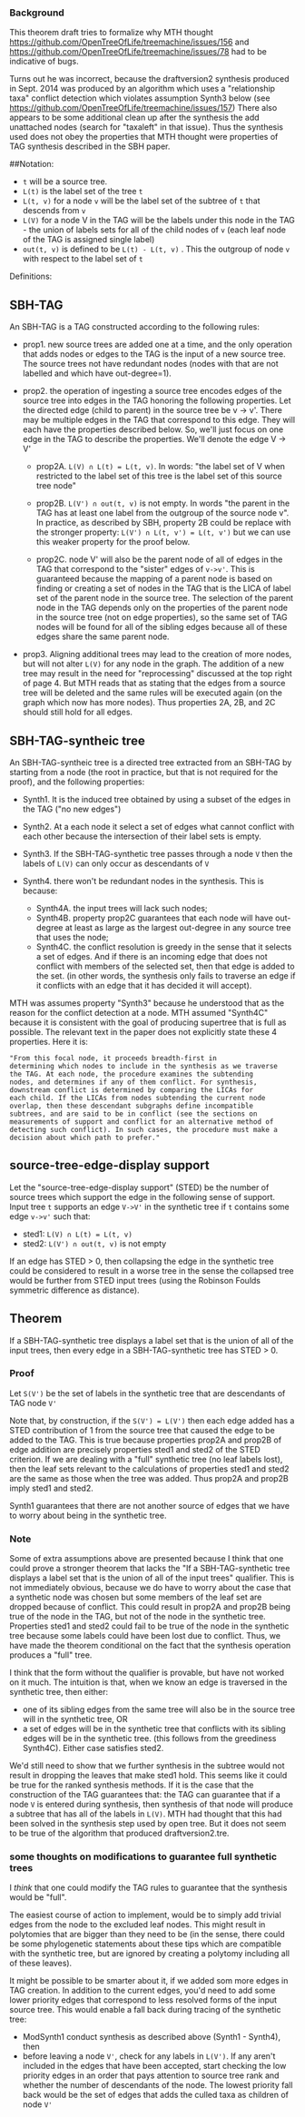 
### Background
This theorem draft tries to formalize why MTH thought https://github.com/OpenTreeOfLife/treemachine/issues/156 and https://github.com/OpenTreeOfLife/treemachine/issues/78 had to be indicative of bugs.

Turns out he was incorrect, because the draftversion2 synthesis produced in Sept. 2014 was produced by an algorithm which uses a "relationship taxa"
conflict detection which violates assumption Synth3 below (see https://github.com/OpenTreeOfLife/treemachine/issues/157)
There also appears to be some additional clean up after the synthesis the add unattached nodes (search for "taxaleft" in that issue).
Thus the synthesis used does not obey the properties that MTH thought were properties of TAG synthesis described in the SBH paper.

##Notation:
  * `t` will be a source tree.
  * `L(t)` is the label set of the tree `t`
  * `L(t, v)` for a node `v` will be the label set of the subtree of `t` that descends from `v`
  * `L(V)` for a node V in the TAG will be the labels under this node in the TAG - the union of labels sets
      for all of the child nodes of `v` (each leaf node of the TAG is assigned single label)
  * `out(t, v)` is defined to be `L(t) - L(t, v)` . This the outgroup of node `v` with respect to the label set of `t`



Definitions:
## SBH-TAG

An SBH-TAG is a TAG constructed according to the following rules:

  * prop1. new source trees are added one at a time, and the only operation that adds nodes or edges to the TAG is the input of a new source tree. The source trees not have redundant nodes (nodes with that are not labelled and which have out-degree=1).

  * prop2. the operation of ingesting a source tree encodes edges of the source tree into edges in the TAG honoring the following properties.  Let the directed edge (child to parent) in the source tree be v -> v'.  There may be multiple edges in the TAG that correspond to this edge.  They will each have the properties described below.  So, we'll just focus on one edge in the TAG to describe the properties. We'll denote the edge V -> V'
    * prop2A. `L(V) ∩ L(t) = L(t, v)`. In words: "the label set of V when restricted to the label set of this tree is the label set of this source tree node"

    * prop2B. `L(V') ∩ out(t, v)` is not empty. In words "the parent in the TAG has at least one label from the outgroup of the source node v". In practice, as described by SBH, property 2B could be replace with the stronger property: `L(V') ∩ L(t, v') = L(t, v')` but we can use this weaker property for the proof below.

    * prop2C. node V' will also be the parent node of all of edges in the TAG that correspond to the "sister" edges of `v->v'`. This is guaranteed because the mapping of a parent node is based on finding or creating a set of nodes in the TAG that is the LICA of label set of the parent node in the source tree. The selection of the parent node in the TAG depends only on the properties of the parent node in the source tree (not on edge properties), so the same set of TAG nodes will be found for all of the sibling edges because all of these edges share the same parent node. 

  * prop3. Aligning additional trees may lead to the creation of more nodes, but will not alter `L(V)` for any node in the graph. The addition of a new tree may result in the need for "reprocessing" discussed at the top right of page 4. But MTH reads that as stating that the edges from a source tree will be deleted and the same rules will be executed again (on the graph which now has more nodes). Thus properties 2A, 2B, and 2C should still hold for all edges.


## SBH-TAG-syntheic tree

An SBH-TAG-syntheic tree is a directed tree extracted from an SBH-TAG by starting from a node (the root in practice, but that is not required for the proof), and the following properties:

  * Synth1. It is the induced tree obtained by using a subset of the edges in the TAG ("no new edges")

  * Synth2. At a each node it select a set of edges what cannot conflict with each other because the intersection of their label sets is empty.

  * Synth3. If the SBH-TAG-synthetic tree passes through a node `V` then the labels of `L(V)` can only occur as descendants of `V`

  * Synth4. there won't be redundant nodes in the synthesis. This is because:
    * Synth4A. the input trees will lack such nodes;
    * Synth4B. property prop2C guarantees that each node will have out-degree at least as large as the largest out-degree in any source tree that uses the node;
    * Synth4C. the conflict resolution is greedy in the sense that it selects a set of edges. And if there is an incoming edge that does not conflict with members of the selected set, then that edge is added to the set. (in other words, the synthesis only fails to traverse an edge if it conflicts with an edge that it has decided it will accept).


MTH was assumes property "Synth3" because he understood that as the reason for the conflict detection at a node. MTH assumed "Synth4C" because it is consistent with the goal of producing supertree that is full as possible. The relevant text in the paper does not explicitly state these 4 properties. Here it is: 

    "From this focal node, it proceeds breadth-first in
    determining which nodes to include in the synthesis as we traverse
    the TAG. At each node, the procedure examines the subtending
    nodes, and determines if any of them conflict. For synthesis,
    downstream conflict is determined by comparing the LICAs for
    each child. If the LICAs from nodes subtending the current node
    overlap, then these descendant subgraphs define incompatible
    subtrees, and are said to be in conflict (see the sections on
    measurements of support and conflict for an alternative method of
    detecting such conflict). In such cases, the procedure must make a
    decision about which path to prefer."



## source-tree-edge-display support

Let the "source-tree-edge-display support" (STED) be the 
number of source trees which support the edge in the following sense of support.
Input tree  `t` supports an edge `V->V'` in the synthetic tree if `t` 
contains some edge `v->v'` such that:
  * sted1: `L(V) ∩ L(t) = L(t, v)`
  * sted2: `L(V') ∩ out(t, v)` is not empty

If an edge has STED > 0, then collapsing the
edge in the synthetic tree could be considered to result in a worse tree in the sense
the collapsed tree
would be further from STED input trees (using the Robinson Foulds symmetric difference as distance).



## Theorem

   If a SBH-TAG-synthetic tree displays a label set that is the union of all of the input trees, then every edge in a SBH-TAG-synthetic tree has STED > 0.

### Proof
   Let `S(V')` be the set of labels in the synthetic tree that are descendants of TAG node `V'`

   Note that, by construction, if the `S(V') = L(V')` then each edge added has a STED contribution of 1 from the source tree that caused the edge to be added to the TAG. This is true because properties prop2A and prop2B of edge addition are precisely properties sted1 and sted2 of the STED criterion. If we are dealing with a "full" synthetic tree (no leaf labels lost), then the leaf sets relevant to the calculations of properties sted1 and sted2 are the same as those when the tree was added. Thus prop2A and prop2B imply sted1 and sted2.

   Synth1 guarantees that there are not another source of edges that we have to worry about being in the synthetic tree.

### Note
Some of extra assumptions above are presented because I think that one could prove a stronger theorem that lacks the "If a SBH-TAG-synthetic tree displays a label set that is the union of all of the input trees" qualifier.
This is not immediately obvious, because we do have to worry about the case that a synthetic node was chosen but some members of the leaf set are dropped because of conflict.
This could result in prop2A and prop2B being true of the node in the TAG, but not of the node in the synthetic tree. Properties sted1 and sted2 could fail to be true of the node in the synthetic tree because some labels could have been lost due to conflict.
Thus, we have made the theorem conditional on the fact that the synthesis operation produces a "full" tree. 

I think that the form without the qualifier is provable, but have not worked on it much. The intuition is that, when we know an edge is traversed in the synthetic tree, then either:
  * one of its sibling edges from the same tree will also be in the source tree will in the synthetic tree, OR
  * a set of edges will be in the synthetic tree that conflicts with its sibling edges will be in the synthetic tree.
(this follows from the greediness Synth4C). Either case satisfies sted2.

We'd still need to show that we further synthesis in the subtree would not result in dropping the leaves that make sted1 hold. This seems like it could be true for the ranked synthesis methods. If it is the case that the construction of the TAG guarantees that:  the TAG can guarantee that if a node `V` is entered during synthesis, then synthesis of that node will produce a subtree that has all of the labels in `L(V)`. MTH had thought that this had been solved in the synthesis step used by open tree.
But it does not seem to be true of the algorithm that produced draftversion2.tre.

### some thoughts on modifications to guarantee full synthetic trees


I *think* that one could modify the TAG rules to guarantee that the synthesis would be "full".

The easiest course of action to implement, would be to simply add trivial edges from the node to the excluded leaf nodes.
This might result in polytomies that are bigger than they need to be (in the sense, there could be some phylogenetic statements about these tips
which are compatible with the synthetic tree, but are ignored by creating a polytomy including all of these leaves).

It might be possible to be smarter about it, if we added som more edges in TAG creation. In addition to the current edges, you'd need to add some lower priority edges that correspond to less resolved forms of the input source tree.
This would enable a fall back during tracing of the synthetic tree:
  * ModSynth1 conduct synthesis as described above (Synth1 - Synth4), then
  * before leaving a node `V'`, check for any labels in `L(V')`. If any aren't included in the edges that have been accepted, start checking the low priority edges in an order that pays attention to source tree rank and whether the number of descendants of the node. The lowest priority fall back would be the set of edges that adds the culled taxa as children of node `V'`


